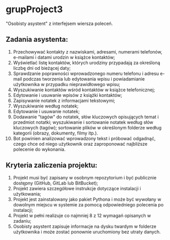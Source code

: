 # grupProject3

"Osobisty asystent" z interfejsem wiersza poleceń.


## Zadania asystenta:

1. Przechowywać kontakty z nazwiskami, adresami, numerami telefonów, e-mailami i datami urodzin w książce kontaktów;
2. Wyświetlać listę kontaktów, których urodziny przypadają za określoną liczbę dni od bieżącej daty;
3. Sprawdzanie poprawności wprowadzonego numeru telefonu i adresu e-mail podczas tworzenia lub edytowania wpisu i powiadamianie użytkownika w przypadku nieprawidłowego wpisu;
4. Wyszukiwanie kontaktów wśród kontaktów w książce telefonicznej;
5. Edytowanie i usuwanie wpisów z książki kontaktów;
6. Zapisywanie notatek z informacjami tekstowymi;
7. Wyszukiwanie według notatek;
8. Edytowanie i usuwanie notatek;
9. Dodawanie "tagów" do notatek, słów kluczowych opisujących temat i przedmiot notatki; wyszukiwanie i sortowanie notatek według słów kluczowych (tagów); sortowanie plików w określonym folderze według kategorii (obrazy, dokumenty, filmy itp.).
10. Bot powinien analizować wprowadzony tekst i próbować odgadnąć, czego chce od niego użytkownik oraz zaproponować najbliższe polecenie do wykonania.


## Kryteria zaliczenia projektu:

1. Projekt musi być zapisany w osobnym repozytorium i być publicznie dostępny (GitHub, GitLab lub BitBucket);
2. Projekt zawiera szczegółowe instrukcje dotyczące instalacji i użytkowania;
3. Projekt jest zainstalowany jako pakiet Pythona i może być wywołany w dowolnym miejscu w systemie za pomocą odpowiedniego polecenia po instalacji;
4. Projekt w pełni realizuje co najmniej 8 z 12 wymagań opisanych w zadaniu;
5. Osobisty asystent zapisuje informacje na dysku twardym w folderze użytkownika i może zostać ponownie uruchomiony bez utraty danych.
